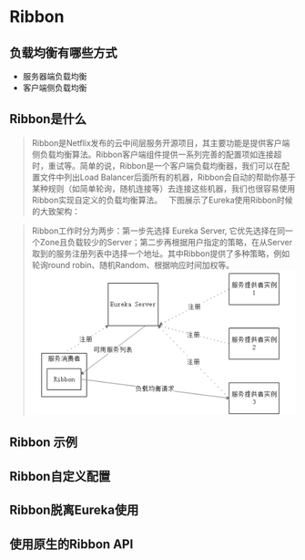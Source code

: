 # Ribbon

## 负载均衡有哪些方式
* 服务器端负载均衡
* 客户端侧负载均衡
## Ribbon是什么

> Ribbon是Netflix发布的云中间层服务开源项目，其主要功能是提供客户端侧负载均衡算法。Ribbon客户端组件提供一系列完善的配置项如连接超时，重试等。简单的说，Ribbon是一个客户端负载均衡器，我们可以在配置文件中列出Load Balancer后面所有的机器，Ribbon会自动的帮助你基于某种规则（如简单轮询，随机连接等）去连接这些机器，我们也很容易使用Ribbon实现自定义的负载均衡算法。
 
下图展示了Eureka使用Ribbon时候的大致架构：

> Ribbon工作时分为两步：第一步先选择 Eureka Server, 它优先选择在同一个Zone且负载较少的Server；第二步再根据用户指定的策略，在从Server取到的服务注册列表中选择一个地址。其中Ribbon提供了多种策略，例如轮询round robin、随机Random、根据响应时间加权等。
![image](https://github.com/csyeva/eva/blob/master/img/springcloud/ribbon.png)


## Ribbon 示例
## Ribbon自定义配置
## Ribbon脱离Eureka使用
## 使用原生的Ribbon API